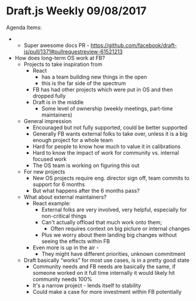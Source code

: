 # Draft.js Weekly 09/08/2017

Agenda Items:
* * Super awesome docs PR - https://github.com/facebook/draft-js/pull/1371#pullrequestreview-61521213
* How does long-term OS work at FB?
    * Projects to take inspiration from
        * React
            * has a team building new things in the open
            * this is the far side of the spectrum
        * FB has had other projects which were put in OS and then dropped fully
        * Draft is in the middle
            * Some level of ownership (weekly meetings, part-time maintainers)
    * General impression
        * Encouraged but not fully supported, could be better supported
        * Generally FB wants external folks to take over, unless it is a big enough project for a whole team
        * Hard for people to know how much to value it in calibrations
        * Hard to know the impact of work for community vs. internal focused work
        * The OS team is working on figuring this out
    * For new projects
        * New OS projects require eng. director sign off, team commits to support for 6 months
        * But what happens after the 6 months pass?
    * What about external maintainers?
        * React example:
            * External folks are very involved, very helpful, especially for non-critical things
            * Can't actually offload that much work onto them;
                * Often requires context on big picture or internal changes
            * Plus we worry about them landing big changes without seeing the effects within FB
        * Even more is up in the air -
            * They might have different priorities, unknown commitment
    * Draft basically “works” for most use cases, is in a pretty good state
        * Community needs and FB needs are basically the same, if someone worked on it full time internally it would likely hit community needs 100%
        * It's a narrow project - lends itself to stability
        * Could make a case for more investment within FB potentially




